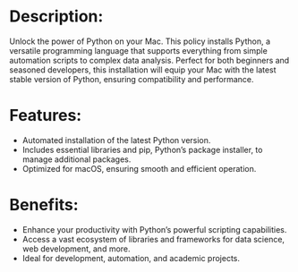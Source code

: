 <!--script python tools utilities development automation-->
# Description:
Unlock the power of Python on your Mac. This policy installs Python, a versatile programming language that supports everything from simple automation scripts to complex data analysis. Perfect for both beginners and seasoned developers, this installation will equip your Mac with the latest stable version of Python, ensuring compatibility and performance.

# Features:

- Automated installation of the latest Python version.
- Includes essential libraries and pip, Python’s package installer, to manage additional packages.
- Optimized for macOS, ensuring smooth and efficient operation.

# Benefits:

- Enhance your productivity with Python’s powerful scripting capabilities.
- Access a vast ecosystem of libraries and frameworks for data science, web development, and more.
- Ideal for development, automation, and academic projects.
